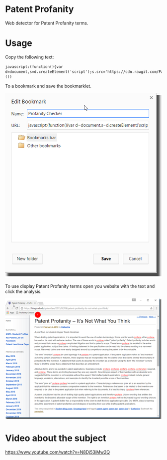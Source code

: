 # Patent Profanity
Web detector for Patent Profanity terms.

# Usage

Copy the following text:

    javascript:(function(){var d=document,s=d.createElement('script');s.src='https://cdn.rawgit.com/PauloPaixao/PatentProfanity/master/profanity.src.min.js';d.body.appendChild(s);}())

To a bookmark and save the bookmarklet.

![Bookmarklet Creation](images/bookmarklet1.png "Bookmarklet Creation")

To use display Patent Profanity terms open you website with the text and click the analysis.

![Bookmarklet Usage](images/bookmarklet2.png "Bookmarklet Usage")

# Video about the subject
https://www.youtube.com/watch?v=N8Dj53iMw2Q
